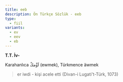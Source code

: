 ```yaml
---
title: eeb
description: Ön Türkçe Sözlük - eeb
type:
  - fiil
variants:
  - ev
  - eev
  - eb
---
```

**T.T. İv-**

Karahanlıca  اَۋْمكْ (ewmek), Türkmence äwmek

> er iwdi - kişi acele etti (Divan-i Lugati't-Türk, 1073)